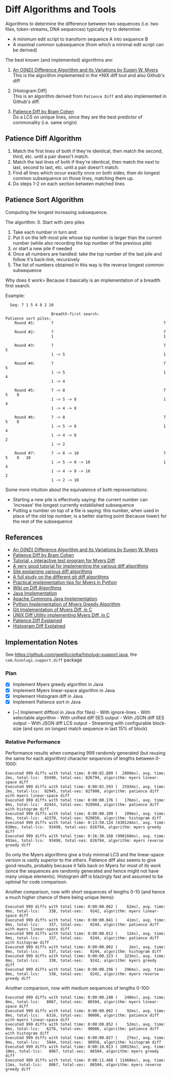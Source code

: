 # Diff Algorithms and Tools

Algorithms to determine the difference between two sequences (i.e. two files, token-streams, DNA sequences) typically try to determine:
- A minimum edit script to transform sequence A into sequence B
- A maximal common subsequence (from which a minimal edit script can be derived)

The best known (and implemented) algorithms are:
1. [An O(ND) Difference Algorithm and Its Variations by Eugen W. Myers](http://www.xmailserver.org/diff2.pdf)  
   This is the algorithm implemented in the *NIX diff tool and also Github's diff

2. [Histogram Diff]  
   This is an algorithm derived from `Patience Diff` and also implemented in Github's diff.

3. [Patience Diff by Bram Cohen](https://bramcohen.livejournal.com/73318.html)  
   Do a LCS on unique lines, since they are the best predictor of commonality (i.e. same origin)

## Patience Diff Algorithm

1. Match the first lines of both if they're identical, then match the second, third, etc. until a pair doesn't match.
2. Match the last lines of both if they're identical, then match the next to last, second to last, etc. until a pair doesn't match.
3. Find all lines which occur exactly once on both sides, then do longest common subsequence on those lines, matching them up.
4. Do steps 1-2 on each section between matched lines

## Patience Sort Algorithm

Computing the longest increasing subsequence.

The algorithm:
0. Start with zero piles
1. Take each number in turn and:
2. Put it on the left-most pile whose top number is larger than the current number (while also recording the top number of the previous pile)
3. or start a new pile if needed
4. Once all numbers are handled: take the top number of the last pile and
   follow it's back-link, recursively
5. The list of numbers obtained in this way is the reverse longest common subsequence


Why does it work>
Because it basically is an implementation of a breadth first search.

Example:
```
  Seq: 7 1 5 4 8 2 10

                    Breadth-first search:                            Patience sort piles:                                                                                             
    Round #1:       7                                                7                                                                          
                                                                                                
    Round #2:       7                                                7                                          
                    1                                                1                                          
                                                                                                    
    Round #3:       7                                                7    5                                                                    
                    1 -> 5                                           1                                                          
                                                                                                    
    Round #4:       7                                                7    5                                          
                    1 -> 5                                           1    4                                           
                    1 -> 4                                                                                          
                    
    Round #5:       7 -> 8                                           7    5    8                                               
                    1 -> 5 -> 8                                      1    4                                                    
                    1 -> 4 -> 8                                                                                          
                                                                                                              
    Round #6:       7 -> 8                                           7    5    8                                               
                    1 -> 5 -> 8                                      1    4                                                    
                    1 -> 4 -> 8                                           2                                                             
                    1 -> 2                                                                                          
                                                                                                              
    Round #7:       7 -> 8 -> 10                                     7    5    8   10                                                     
                    1 -> 5 -> 8 -> 10                                1    4                                                      
                    1 -> 4 -> 8 -> 10                                     2                                                                  
                    1 -> 2 -> 10                                                                                          
```

Some more intuition about the equivalence of both representations: 
  - Starting a new pile is effectively saying: the current number can 'increase' the longest currently established subsequence
  - Putting a number on top of a file is saying: this number, when used in place of the old top number, is a better starting point (because lower) for the rest of the subsequence


## References

- [An O(ND) Difference Algorithm and Its Variations by Eugen W. Myers](http://www.xmailserver.org/diff2.pdf)
- [Patience Diff by Bram Cohen](https://bramcohen.livejournal.com/73318.html)
- [Tutorial + interactive test program for Myers Diff](http://simplygenius.net/Article/DiffTutorial1)
- [A very good tutorial for implementing the various diff algorithms](https://blog.jcoglan.com/2017/02/12/the-myers-diff-algorithm-part-1/)
- [Site explaining various diff algorithms](https://tiarkrompf.github.io/notes/)
- [A full study on the different git diff algorithms](https://link.springer.com/article/10.1007/s10664-019-09772-z)
- [Practical implementation tips for Myers in Python](https://blog.robertelder.org/diff-algorithm/)
- [Wiki on Diff Algorithms](https://wiki.c2.com/?DiffAlgorithm)
- [Java Implementation](https://bmsi.com/java/Diff.java)
- [Apache Commons Java Implementation](https://commons.apache.org/sandbox/commons-text/jacoco/org.apache.commons.text.diff/StringsComparator.java.html)
- [Python Implementation of Myers Greedy Algorithm](https://gist.github.com/adamnew123456/37923cf53f51d6b9af32a539cdfa7cc4)
- [Git Implementation of Myers Diff, in C](https://github.com/git/git/blob/b06d3643105c8758ed019125a4399cb7efdcce2c/xdiff/xdiffi.c#L347)
- [UNIX Diff Utility implementing Myers Diff, in C](https://github.com/Distrotech/diffutils/blob/9e70e1ce7aaeff0f9c428d1abc9821589ea054f1/src/analyze.c#L559)
- [Patience Diff Explained](https://blog.jcoglan.com/2017/09/19/the-patience-diff-algorithm/)
- [Histogram Diff Explained](https://tiarkrompf.github.io/notes/?/diff-algorithm/aside3)


## Implementation Notes

See https://github.com/gpellicciotta/hinolugi-support.java, the `com.hinolugi.support.diff` package

### Plan

- [x] Implement Myers greedy algorithm in Java
- [x] Implement Myers linear-space algorithm in Java
- [x] Implement Histogram diff in Java
- [x] Implement Patience sort in Java
- [~] Implement difftool in Java (for files)
      - With ignore-lines
      - With selectable algorithm
      - With unified diff SES output
      - With JSON diff SES output
      - With JSON diff LCS output
      - Streaming with configurable block-size (and sync on longest match sequence in last 15% of block)


### Relative Performance
Performance results when comparing 999 randomly generated (but reusing the same for each algorithm) character sequences of lengths between 0-1000:
```
Executed 999 diffs with total time: 0:00:02.889 (  2889ms), avg. time:      2ms, total-lcs:  93498, total-ses: 826794, algorithm: myers linear-space diff
Executed 999 diffs with total time: 0:00:02.593 (  2593ms), avg. time:      2ms, total-lcs:  92945, total-ses: 827900, algorithm: patience diff with myers linear-space diff
Executed 999 diffs with total time: 0:00:00.176 (   176ms), avg. time:      0ms, total-lcs:  42443, total-ses: 928904, algorithm: patience diff with histogram diff
Executed 999 diffs with total time: 0:00:00.109 (   109ms), avg. time:      0ms, total-lcs:  42370, total-ses: 929050, algorithm: histogram diff
Executed 999 diffs with total time: 0:13:50.124 (830124ms), avg. time:    830ms, total-lcs:  93498, total-ses: 826794, algorithm: myers greedy diff
Executed 999 diffs with total time: 0:16:30.160 (990160ms), avg. time:    991ms, total-lcs:  93498, total-ses: 826794, algorithm: myers reverse greedy diff
```

So only the Myers algorithms give a truly minimal LCS and the linear-space version is vastly superior to the others.
Patience diff also seems to give good results, probably because it falls back on Myers for most of its work (since the sequences are randomly generated and hence might not have many unique elements).
Histogram diff is blazingly fast and assumed to be optimal for code comparison.

Another comparison, now with short sequences of lengths 0-10 (and hence a much higher chance of there being unique items):
```
Executed 999 diffs with total time: 0:00:00.062 (    62ms), avg. time:      0ms, total-lcs:    338, total-ses:   9242, algorithm: myers linear-space diff
Executed 999 diffs with total time: 0:00:00.041 (    41ms), avg. time:      0ms, total-lcs:    337, total-ses:   9244, algorithm: patience diff with myers linear-space diff
Executed 999 diffs with total time: 0:00:00.012 (    12ms), avg. time:      0ms, total-lcs:    337, total-ses:   9244, algorithm: patience diff with histogram diff
Executed 999 diffs with total time: 0:00:00.002 (     2ms), avg. time:      0ms, total-lcs:    337, total-ses:   9244, algorithm: histogram diff
Executed 999 diffs with total time: 0:00:00.323 (   323ms), avg. time:      0ms, total-lcs:    338, total-ses:   9242, algorithm: myers greedy diff
Executed 999 diffs with total time: 0:00:00.296 (   296ms), avg. time:      0ms, total-lcs:    338, total-ses:   9242, algorithm: myers reverse greedy diff
```

Another comparison, now with medium sequences of lengths 0-100:
```
Executed 999 diffs with total time: 0:00:00.240 (   240ms), avg. time:      0ms, total-lcs:   8067, total-ses:  86504, algorithm: myers linear-space diff
Executed 999 diffs with total time: 0:00:00.092 (    92ms), avg. time:      0ms, total-lcs:   6316, total-ses:  90006, algorithm: patience diff with myers linear-space diff
Executed 999 diffs with total time: 0:00:00.052 (    52ms), avg. time:      0ms, total-lcs:   6276, total-ses:  90086, algorithm: patience diff with histogram diff
Executed 999 diffs with total time: 0:00:00.027 (    27ms), avg. time:      0ms, total-lcs:   5844, total-ses:  90950, algorithm: histogram diff
Executed 999 diffs with total time: 0:00:10.013 ( 10013ms), avg. time:     10ms, total-lcs:   8067, total-ses:  86504, algorithm: myers greedy diff
Executed 999 diffs with total time: 0:00:11.468 ( 11468ms), avg. time:     11ms, total-lcs:   8067, total-ses:  86504, algorithm: myers reverse greedy diff
```
